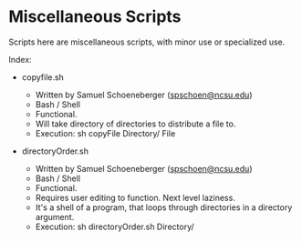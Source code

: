 # Miscellaneous Scripts
Scripts here are miscellaneous scripts, with minor use or specialized use.

Index:
* copyfile.sh
  * Written by Samuel Schoeneberger (spschoen@ncsu.edu)
  * Bash / Shell
  * Functional.
  * Will take directory of directories to distribute a file to.
  * Execution: sh copyFile Directory/ File

* directoryOrder.sh
  * Written by Samuel Schoeneberger (spschoen@ncsu.edu)
  * Bash / Shell
  * Functional.
  * Requires user editing to function.  Next level laziness.
  * It's a shell of a program, that loops through directories in a directory argument.
  * Execution: sh directoryOrder.sh Directory/
